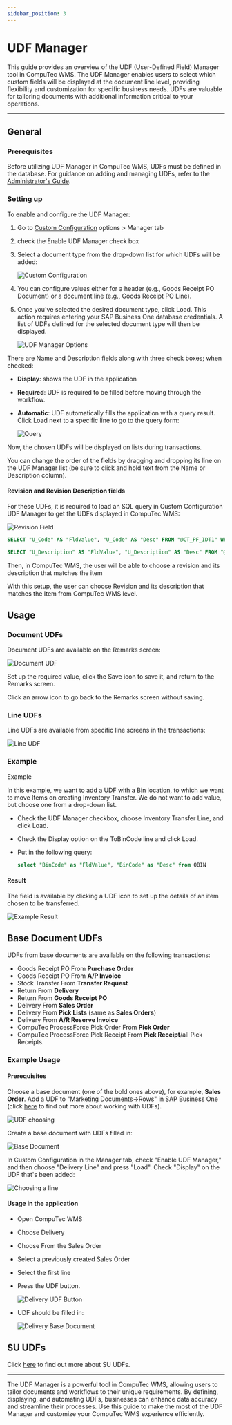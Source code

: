 ```yaml
---
sidebar_position: 3
---
```


# UDF Manager

This guide provides an overview of the UDF (User-Defined Field) Manager tool in CompuTec WMS. The UDF Manager enables users to select which custom fields will be displayed at the document line level, providing flexibility and customization for specific business needs. UDFs are valuable for tailoring documents with additional information critical to your operations.

---

## General

### Prerequisites

Before utilizing UDF Manager in CompuTec WMS, UDFs must be defined in the database. For guidance on adding and managing UDFs, refer to the [Administrator's Guide](/docs/processforce/administrator-guide/udfs).

### Setting up

To enable and configure the UDF Manager:

1. Go to [Custom Configuration](../../../custom-configuration/overview.md) options > Manager tab
2. check the Enable UDF Manager check box
3. Select a document type from the drop-down list for which UDFs will be added:

    ![Custom Configuration](./media/custom-config-option.webp)

4. You can configure values either for a header (e.g., Goods Receipt PO Document) or a document line (e.g., Goods Receipt PO Line).

5. Once you've selected the desired document type, click Load. This action requires entering your SAP Business One database credentials. A list of UDFs defined for the selected document type will then be displayed.

    ![UDF Manager Options](./media/udf-manager-options.webp)

There are Name and Description fields along with three check boxes; when checked:

- **Display**: shows the UDF in the application
- **Required**: UDF is required to be filled before moving through the workflow.
- **Automatic**: UDF automatically fills the application with a query result. Click Load next to a specific line to go to the query form:

    ![Query](./media/query.webp)

Now, the chosen UDFs will be displayed on lists during transactions.

You can change the order of the fields by dragging and dropping its line on the UDF Manager list (be sure to click and hold text from the Name or Description column).

#### Revision and Revision Description fields

For these UDFs, it is required to load an SQL query in Custom Configuration UDF Manager to get the UDFs displayed in CompuTec WMS:

![Revision Field](./media/revision-field.webp)

```sql
SELECT "U_Code" AS "FldValue", "U_Code" AS "Desc" FROM "@CT_PF_IDT1" WHERE "U_ParentItemCode" = @ItemCode
```

```sql
SELECT "U_Description" AS "FldValue", "U_Description" AS "Desc" FROM "@CT_PF_IDT1" WHERE "U_ParentItemCode" = @ItemCode
```

Then, in CompuTec WMS, the user will be able to choose a revision and its description that matches the item

With this setup, the user can choose Revision and its description that matches the Item from CompuTec WMS level.

## Usage

### Document UDFs

Document UDFs are available on the Remarks screen:

![Document UDF](./media/document-udf.webp)

Set up the required value, click the Save icon to save it, and return to the Remarks screen.

Click an arrow icon to go back to the Remarks screen without saving.

### Line UDFs

Line UDFs are available from specific line screens in the transactions:

![Line UDF](./media/line-udf.webp)

### Example

Example

In this example, we want to add a UDF with a Bin location, to which we want to move Items on creating Inventory Transfer. We do not want to add value, but choose one from a drop-down list.

- Check the UDF Manager checkbox, choose Inventory Transfer Line, and click Load.
- Check the Display option on the ToBinCode line and click Load.
- Put in the following query:

    ```sql
    select "BinCode" as "FldValue", "BinCode" as "Desc" from OBIN
    ```

#### Result

The field is available by clicking a UDF icon to set up the details of an item chosen to be transferred.

![Example Result](./media/example-result.webp)

## Base Document UDFs

UDFs from base documents are available on the following transactions:

- Goods Receipt PO From **Purchase Order**
- Goods Receipt PO From **A/P Invoice**
- Stock Transfer From **Transfer Request**
- Return From **Delivery**
- Return From **Goods Receipt PO**
- Delivery From **Sales Order**
- Delivery From **Pick Lists** (same as **Sales Orders**)
- Delivery From **A/R Reserve Invoice**
- CompuTec ProcessForce Pick Order From **Pick Order**
- CompuTec ProcessForce Pick Receipt From **Pick Receipt**/all Pick Receipts.

### Example Usage

#### Prerequisites

Choose a base document (one of the bold ones above), for example, **Sales Order**.
Add a UDF to "Marketing Documents->Rows" in SAP Business One (click [here](/docs/processforce/administrator-guide/udfs) to find out more about working with UDFs).

![UDF choosing](./media/udf-choosing.webp)

Create a base document with UDFs filled in:

![Base Document](./media/base-document.webp)

In Custom Configuration in the Manager tab, check "Enable UDF Manager," and then choose "Delivery Line" and press "Load". Check "Display" on the UDF that's been added:

![Choosing a line](./media/manager-choosing-delivery-line.webp)

#### Usage in the application

- Open CompuTec WMS
- Choose Delivery
- Choose From the Sales Order
- Select a previously created Sales Order
- Select the first line
- Press the UDF button.

    ![Delivery UDF Button](./media/delivery-udf-button.webp)
- UDF should be filled in:

    ![Delivery Base Document](./media/delivery-base-document-udf.webp)

## SU UDFs

Click [here](../../../../user-guide/storage-units/su-udfs.md) to find out more about SU UDFs.

---
The UDF Manager is a powerful tool in CompuTec WMS, allowing users to tailor documents and workflows to their unique requirements. By defining, displaying, and automating UDFs, businesses can enhance data accuracy and streamline their processes. Use this guide to make the most of the UDF Manager and customize your CompuTec WMS experience efficiently.
